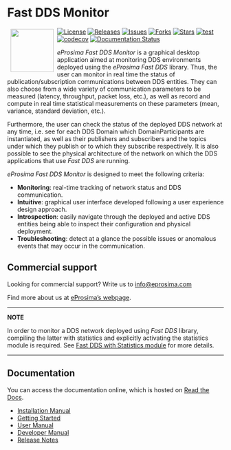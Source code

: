 # Fast DDS Monitor

<a href="http://www.eprosima.com"><img src="https://encrypted-tbn3.gstatic.com/images?q=tbn:ANd9GcSd0PDlVz1U_7MgdTe0FRIWD0Jc9_YH-gGi0ZpLkr-qgCI6ZEoJZ5GBqQ" align="left" hspace="8" vspace="2" width="100" height="100" ></a>


[![License](https://img.shields.io/github/license/eProsima/Fast-DDS-monitor.svg)](https://www.gnu.org/licenses/gpl-3.0.en.html)
[![Releases](https://img.shields.io/github/v/release/eProsima/Fast-DDS-monitor?sort=semver)](https://github.com/eProsima/Fast-DDS-monitor/releases)
[![Issues](https://img.shields.io/github/issues/eProsima/Fast-DDS-monitor.svg)](https://github.com/eProsima/Fast-DDS-monitor/issues)
[![Forks](https://img.shields.io/github/forks/eProsima/Fast-DDS-monitor.svg)](https://github.com/eProsima/Fast-DDS-monitor/network/members)
[![Stars](https://img.shields.io/github/stars/eProsima/Fast-DDS-monitor.svg)](https://github.com/eProsima/Fast-RTPS/stargazers)
[![test](https://github.com/eProsima/Fast-DDS-monitor/actions/workflows/test.yml/badge.svg)](https://github.com/eProsima/Fast-DDS-monitor/actions/workflows/test.yml)
[![codecov](https://codecov.io/gh/eProsima/Fast-DDS-monitor/branch/v3.1.0/graph/badge.svg?token=6NA5PVA9QL)](https://codecov.io/gh/eProsima/Fast-DDS-monitor)
[![Documentation Status](https://readthedocs.org/projects/fast-dds-monitor/badge/?version=latest)](https://fast-dds-monitor.readthedocs.io/en/latest/)

*eProsima Fast DDS Monitor* is a graphical desktop application aimed at monitoring DDS environments deployed using the
*eProsima Fast DDS* library.
Thus, the user can monitor in real time the status of publication/subscription communications between DDS entities.
They can also choose from a wide variety of communication parameters to be measured (latency, throughput, packet loss,
etc.), as well as record and compute in real time statistical measurements on these parameters
(mean, variance, standard deviation, etc.).

Furthermore, the user can check the status of the deployed DDS network at any time, i.e. see for each DDS
Domain which DomainParticipants are instantiated, as well as their publishers and subscribers and the topics
under which they publish or to which they subscribe respectively.
It is also possible to see the physical architecture of the network on which the DDS applications that use *Fast DDS*
are running.

*eProsima Fast DDS Monitor* is designed to meet the following criteria:

* **Monitoring**: real-time tracking of network status and DDS communication.
* **Intuitive**: graphical user interface developed following a user experience design approach.
* **Introspection**: easily navigate through the deployed and active DDS entities being able to inspect their
   configuration and physical deployment.
* **Troubleshooting**: detect at a glance the possible issues or anomalous events that may occur in the communication.

## Commercial support

Looking for commercial support? Write us to info@eprosima.com

Find more about us at [eProsima’s webpage](https://eprosima.com/).

---

**NOTE**

In order to monitor a DDS network deployed using *Fast DDS* library, compiling the latter with statistics and
explicitly activating the statistics module is required. See [Fast DDS with Statistics module](https://fast-dds-monitor.readthedocs.io/en/latest/rst/getting_started/tutorial.html#fastdds-with-statistics)
for more details.

---

## Documentation

You can access the documentation online, which is hosted on [Read the Docs](https://fast-dds-monitor.readthedocs.io/en/latest/index.html).

* [Installation Manual](https://fast-dds-monitor.readthedocs.io/en/latest/rst/installation/linux.html)
* [Getting Started](https://fast-dds-monitor.readthedocs.io/en/latest/rst/getting_started/entities.html)
* [User Manual](https://fast-dds-monitor.readthedocs.io/en/latest/rst/user_manual/initialize_monitoring.html)
* [Developer Manual](https://fast-dds-monitor.readthedocs.io/en/latest/rst/developer_manual/installation/sources/linux.html)
* [Release Notes](https://fast-dds-monitor.readthedocs.io/en/latest/rst/notes/notes.html)
